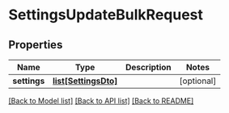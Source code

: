 # SettingsUpdateBulkRequest

## Properties
Name | Type | Description | Notes
------------ | ------------- | ------------- | -------------
**settings** | [**list[SettingsDto]**](SettingsDto.md) |  | [optional] 

[[Back to Model list]](../README.md#documentation-for-models) [[Back to API list]](../README.md#documentation-for-api-endpoints) [[Back to README]](../README.md)


